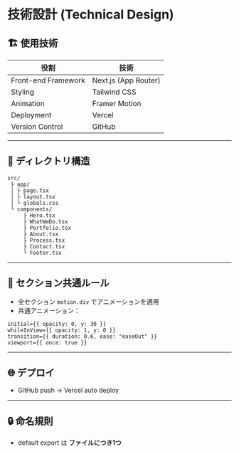 # 技術設計 (Technical Design)

## 🏗 使用技術
| 役割 | 技術 |
|------|------|
| Front-end Framework | Next.js (App Router) |
| Styling | Tailwind CSS |
| Animation | Framer Motion |
| Deployment | Vercel |
| Version Control | GitHub |

---

## 📁 ディレクトリ構造

```
src/
 ├ app/
 │ ├ page.tsx
 │ ├ layout.tsx
 │ └ globals.css
 └ components/
     ├ Hero.tsx
     ├ WhatWeDo.tsx
     ├ Portfolio.tsx
     ├ About.tsx
     ├ Process.tsx
     ├ Contact.tsx
     └ Footer.tsx
```

---

## 🧩 セクション共通ルール
- 全セクション `motion.div` でアニメーションを適用
- 共通アニメーション：

```tsx
initial={{ opacity: 0, y: 30 }}
whileInView={{ opacity: 1, y: 0 }}
transition={{ duration: 0.6, ease: "easeOut" }}
viewport={{ once: true }}
```

---

## 🌐 デプロイ
- GitHub push → Vercel auto deploy

---

## 🔒 命名規則
- default export は **ファイルにつき1つ**
